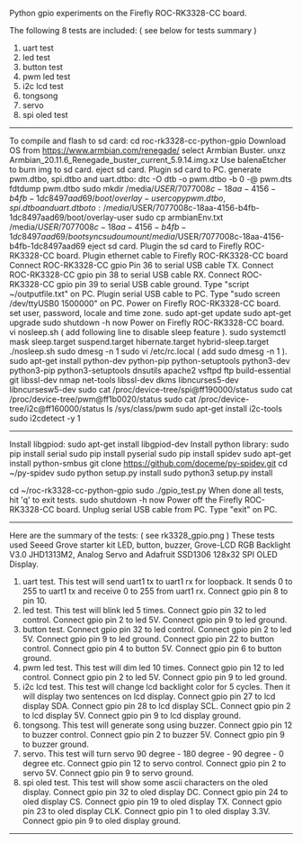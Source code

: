 Python gpio experiments on the Firefly ROC-RK3328-CC board.

The following 8 tests are included: ( see below for tests summary )
1. uart test
2. led test
3. button test
4. pwm led test
5. i2c lcd test
6. tongsong
7. servo
8. spi oled test

-------------------------------------------------------------------
To compile and flash to sd card:
cd roc-rk3328-cc-python-gpio
Download OS from https://www.armbian.com/renegade/
select Armbian Buster.
unxz Armbian_20.11.6_Renegade_buster_current_5.9.14.img.xz
Use balenaEtcher to burn img to sd card.
eject sd card.
Plugin sd card to PC.
generate pwm.dtbo, spi.dtbo and uart.dtbo:
dtc -O dtb -o pwm.dtbo -b 0 -@ pwm.dts
fdtdump pwm.dtbo
sudo mkdir /media/$USER/7077008c-18aa-4156-b4fb-1dc8497aad69/boot/overlay-user
copy pwm.dtbo, spi.dtbo and uart.dtbo to:
/media/$USER/7077008c-18aa-4156-b4fb-1dc8497aad69/boot/overlay-user
sudo cp armbianEnv.txt /media/$USER/7077008c-18aa-4156-b4fb-1dc8497aad69/boot
sync
sudo umount /media/$USER/7077008c-18aa-4156-b4fb-1dc8497aad69
eject sd card.
Plugin the sd card to Firefly ROC-RK3328-CC board.
Plugin ethernet cable to Firefly ROC-RK3328-CC board
Connect ROC-RK3328-CC gpio Pin 36 to serial USB cable TX.
Connect ROC-RK3328-CC gpio pin 38 to serial USB cable RX. 
Connect ROC-RK3328-CC gpio pin 39 to serial USB cable ground. 
Type "script ~/outputfile.txt" on PC.
Plugin serial USB cable to PC.
Type "sudo screen /dev/ttyUSB0 1500000" on PC.
Power on Firefly ROC-RK3328-CC board.
set user, password, locale and time zone.
sudo apt-get update
sudo apt-get upgrade
sudo shutdown -h now
Power on Firefly ROC-RK3328-CC board.
vi nosleep.sh ( add following line to disable sleep feature ).
sudo systemctl mask sleep.target suspend.target hibernate.target hybrid-sleep.target
./nosleep.sh
sudo dmesg -n 1
sudo vi /etc/rc.local ( add sudo dmesg -n 1 ).
sudo apt-get install python-dev python-pip python-setuptools python3-dev python3-pip python3-setuptools dnsutils apache2 vsftpd ftp build-essential git libssl-dev nmap net-tools libssl-dev dkms libncurses5-dev libncursesw5-dev
sudo cat /proc/device-tree/spi@ff190000/status
sudo cat /proc/device-tree/pwm@ff1b0020/status
sudo cat /proc/device-tree/i2c@ff160000/status
ls /sys/class/pwm
sudo apt-get install i2c-tools
sudo i2cdetect -y 1

-------------------------------------------------------------------------
Install libgpiod:
sudo apt-get install libgpiod-dev
Install python library:
sudo pip install serial
sudo pip install pyserial
sudo pip install spidev
sudo apt-get install python-smbus
git clone https://github.com/doceme/py-spidev.git
cd ~/py-spidev
sudo python setup.py install
sudo python3 setup.py install

cd ~/roc-rk3328-cc-python-gpio
sudo ./gpio_test.py
When done all tests, hit 'q' to exit tests.
sudo shutdown -h now
Power off the Firefly ROC-RK3328-CC board.
Unplug serial USB cable from PC.
Type "exit" on PC.

-------------------------------------------------------------------------
Here are the summary of the tests: ( see rk3328_gpio.png )
These tests used Seeed Grove  starter kit LED, button, buzzer, Grove-LCD RGB Backlight V3.0 JHD1313M2, Analog Servo and Adafruit SSD1306 128x32 SPI OLED Display.
1. uart test.
   This test will send uart1 tx to uart1 rx for loopback.
   It sends 0 to 255 to uart1 tx and receive 0 to 255 from uart1 rx.
   Connect gpio pin 8 to pin 10.
2. led test.
   This test will blink led 5 times. 
   Connect gpio pin 32 to led control. 
   Connect gpio pin 2 to led 5V. 
   Connect gpio pin 9 to led ground.
3. button test. 
   Connect gpio pin 32 to led control. 
   Connect gpio pin 2 to led 5V. 
   Connect gpio pin 9 to led ground. 
   Connect gpio pin 22 to button control.
   Connect gpio pin 4 to button 5V.
   Connect gpio pin 6 to button ground.
4. pwm led test.
   This test will dim led 10 times.
   Connect gpio pin 12 to led control.
   Connect gpio pin 2 to led 5V.
   Connect gpio pin 9 to led ground.
5. i2c lcd test.
   This test will change lcd backlight color for 5 cycles.
   Then it will display two sentences on lcd display.
   Connect gpio pin 27 to lcd display SDA.
   Connect gpio pin 28 to lcd display SCL.
   Connect gpio pin 2 to lcd display 5V.
   Connect gpio pin 9 to lcd display ground.
6. tongsong.
   This test will generate song using buzzer.
   Connect gpio pin 12 to buzzer control.
   Connect gpio pin 2 to buzzer 5V.
   Connect gpio pin 9 to buzzer ground. 
7. servo.
   This test will turn servo 90 degree - 180 degree - 90 degree - 0 degree etc.
   Connect gpio pin 12 to servo control.
   Connect gpio pin 2 to servo 5V.
   Connect gpio pin 9 to servo ground.
8. spi oled test.
   This test will show some ascii characters on the oled display.
   Connect gpio pin 32 to oled display DC.
   Connect gpio pin 24 to oled display CS.
   Connect gpio pin 19 to oled display TX.
   Connect gpio pin 23 to oled display CLK.
   Connect gpio pin 1 to oled display 3.3V.
   Connect gpio pin 9 to oled display ground.

-----------------------------------------------------------------------------
